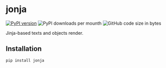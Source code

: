 # jonja
[![PyPI version](https://badge.fury.io/py/jonja.svg)](https://badge.fury.io/py/jonja)
![PyPI downloads per mounth](https://img.shields.io/pypi/dm/jonja)
![GitHub code size in bytes](https://img.shields.io/github/languages/code-size/UT1C/jonja)

Jinja-based texts and objects render.

## Installation
```
pip install jonja
```
